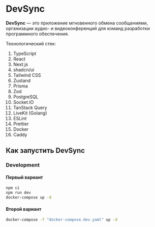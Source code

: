 # DevSync

**DevSync** — это приложение мгновенного обмена сообщениями, организации аудио- и видеоконференций для команд разработки программного обеспечения.

Технологический стек:

1. TypeScript
2. React
3. Next.js
4. shadcn/ui
5. Tailwind CSS
6. Zustand
7. Prisma
8. Zod
9. PostgreSQL
10. Socket.IO
11. TanStack Query
12. LiveKit (Golang)
13. ESLint
14. Prettier
15. Docker
16. Caddy

## Как запустить DevSync

### Development

#### Первый вариант

```zsh
npm ci
npm run dev
docker-compose up -d
```

#### Второй вариант

```zsh
docker-compose -f "docker-compose.dev.yaml" up -d
```
